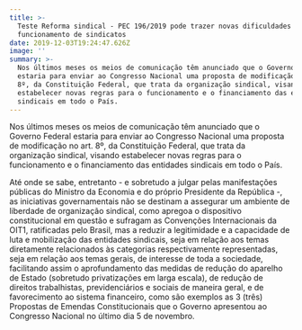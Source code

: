 ```yaml
---
title: >-
  Teste Reforma sindical - PEC 196/2019 pode trazer novas dificuldades para o
  funcionamento de sindicatos
date: 2019-12-03T19:24:47.626Z
image: ''
summary: >-
  Nos últimos meses os meios de comunicação têm anunciado que o Governo Federal
  estaria para enviar ao Congresso Nacional uma proposta de modificação no art.
  8º, da Constituição Federal, que trata da organização sindical, visando
  estabelecer novas regras para o funcionamento e o financiamento das entidades
  sindicais em todo o País.
---
```


Nos últimos meses os meios de comunicação têm anunciado que o Governo Federal estaria para enviar ao Congresso Nacional uma proposta de modificação no art. 8º, da Constituição Federal, que trata da organização sindical, visando estabelecer novas regras para o funcionamento e o financiamento das entidades sindicais em todo o País.

Até onde se sabe, entretanto - e sobretudo a julgar pelas manifestações públicas do Ministro da Economia e do próprio Presidente da República -, as iniciativas governamentais não se destinam a assegurar um ambiente de liberdade de organização sindical, como apregoa o dispositivo constitucional em questão e sufragam as Convenções Internacionais da OIT1, ratificadas pelo Brasil, mas a reduzir a legitimidade e a capacidade de luta e mobilização das entidades sindicais, seja em relação aos temas diretamente relacionados às categorias respectivamente representadas, seja em relação aos temas gerais, de interesse de toda a sociedade, facilitando assim o aprofundamento das medidas de redução do aparelho de Estado (sobretudo privatizações em larga escala), de redução de direitos trabalhistas, previdenciários e sociais de maneira geral, e de favorecimento ao sistema financeiro, como são exemplos as 3 (três) Propostas de Emendas Constitucionais que o Governo apresentou ao Congresso Nacional no último dia 5 de novembro.
